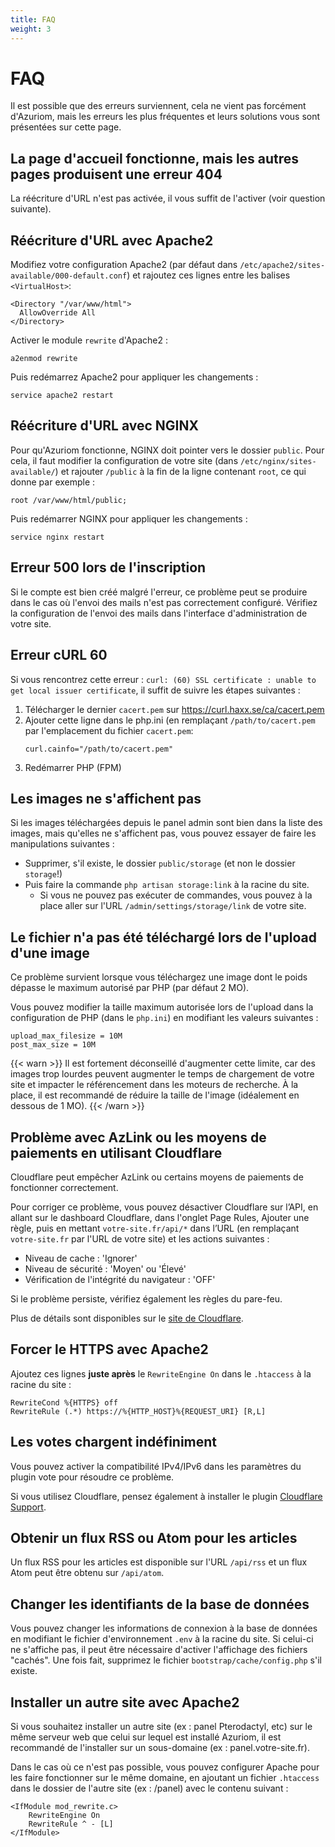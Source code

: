 ```yaml
---
title: FAQ
weight: 3
---
```


# FAQ

Il est possible que des erreurs surviennent, cela ne vient pas forcément d'Azuriom,
mais les erreurs les plus fréquentes et leurs solutions vous sont présentées sur cette page.

## La page d'accueil fonctionne, mais les autres pages produisent une erreur 404

La réécriture d'URL n'est pas activée, il vous suffit de l'activer (voir question suivante).

## Réécriture d'URL avec Apache2
Modifiez votre configuration Apache2 (par défaut dans `/etc/apache2/sites-available/000-default.conf`) et rajoutez ces lignes entre les balises `<VirtualHost>`:
```
<Directory "/var/www/html">
  AllowOverride All
</Directory>
```

Activer le module `rewrite` d'Apache2 :
```
a2enmod rewrite
```

Puis redémarrez Apache2 pour appliquer les changements :
```
service apache2 restart
```

## Réécriture d'URL avec NGINX
Pour qu'Azuriom fonctionne, NGINX doit pointer vers le dossier `public`.
Pour cela, il faut modifier la configuration de votre site (dans `/etc/nginx/sites-available/`) et rajouter `/public` à la fin de la
ligne contenant `root`, ce qui donne par exemple :
```
root /var/www/html/public;
```

Puis redémarrer NGINX pour appliquer les changements :
```
service nginx restart
```

## Erreur 500 lors de l'inscription

Si le compte est bien créé malgré l'erreur, ce problème peut se produire dans
le cas où l'envoi des mails n'est pas correctement configuré. Vérifiez
la configuration de l'envoi des mails dans l'interface d'administration de votre site.

## Erreur cURL 60

Si vous rencontrez cette erreur :
`curl: (60) SSL certificate : unable to get local issuer certificate`, il suffit
de suivre les étapes suivantes :
1) Télécharger le dernier `cacert.pem` sur https://curl.haxx.se/ca/cacert.pem
1) Ajouter cette ligne dans le php.ini (en remplaçant `/path/to/cacert.pem` par
l'emplacement du fichier `cacert.pem`:
   ```
   curl.cainfo="/path/to/cacert.pem"
   ```
1) Redémarrer PHP (FPM)

## Les images ne s'affichent pas

Si les images téléchargées depuis le panel admin sont bien dans la liste des images,
mais qu'elles ne s'affichent pas, vous pouvez essayer de faire les manipulations suivantes :
* Supprimer, s'il existe, le dossier `public/storage` (et non le dossier `storage`!)
* Puis faire la commande `php artisan storage:link` à la racine du site.
    * Si vous ne pouvez pas exécuter de commandes,
      vous pouvez à la place aller sur l'URL `/admin/settings/storage/link` de votre site.

## Le fichier n'a pas été téléchargé lors de l'upload d'une image

Ce problème survient lorsque vous téléchargez une image dont le poids dépasse le
maximum autorisé par PHP (par défaut 2 MO).

Vous pouvez modifier la taille maximum autorisée lors de l'upload dans la configuration
de PHP (dans le `php.ini`) en modifiant les valeurs suivantes :
```
upload_max_filesize = 10M
post_max_size = 10M
```

{{< warn >}}
Il est fortement déconseillé d'augmenter cette limite, car des images trop lourdes peuvent
augmenter le temps de chargement de votre site et impacter le
référencement dans les moteurs de recherche. À la place, il est recommandé de réduire
la taille de l'image (idéalement en dessous de 1 MO).
{{< /warn >}}

## Problème avec AzLink ou les moyens de paiements en utilisant Cloudflare

Cloudflare peut empêcher AzLink ou certains moyens de paiements de fonctionner
correctement.

Pour corriger ce problème, vous pouvez désactiver Cloudflare sur l’API, en allant sur le dashboard Cloudflare,
dans l'onglet Page Rules, Ajouter une règle, puis en mettant `votre-site.fr/api/*` dans l’URL
(en remplaçant `votre-site.fr` par l'URL de votre site) et les actions suivantes :
* Niveau de cache : 'Ignorer'
* Niveau de sécurité : 'Moyen' ou 'Élevé'
* Vérification de l'intégrité du navigateur : 'OFF'

Si le problème persiste, vérifiez également les règles du pare-feu.

Plus de détails sont disponibles sur le [site de Cloudflare](https://support.cloudflare.com/hc/en-us/articles/200504045-Using-Cloudflare-with-your-API).

## Forcer le HTTPS avec Apache2

Ajoutez ces lignes **juste après** le `RewriteEngine On` dans le `.htaccess` à la racine du site :
```
RewriteCond %{HTTPS} off
RewriteRule (.*) https://%{HTTP_HOST}%{REQUEST_URI} [R,L]
```

## Les votes chargent indéfiniment

Vous pouvez activer la compatibilité IPv4/IPv6 dans les paramètres du plugin vote
pour résoudre ce problème.

Si vous utilisez Cloudflare, pensez également à installer le plugin
[Cloudflare Support](https://market.azuriom.com/resources/12).

## Obtenir un flux RSS ou Atom pour les articles

Un flux RSS pour les articles est disponible sur l'URL `/api/rss` et un flux
Atom peut être obtenu sur `/api/atom`.

## Changer les identifiants de la base de données

Vous pouvez changer les informations de connexion à la base de données en modifiant
le fichier d'environnement `.env` à la racine du site. Si celui-ci ne s'affiche pas, il peut être nécessaire
d'activer l'affichage des fichiers "cachés".
Une fois fait, supprimez le fichier `bootstrap/cache/config.php` s'il existe.

## Installer un autre site avec Apache2

Si vous souhaitez installer un autre site (ex : panel Pterodactyl, etc)
sur le même serveur web que celui sur lequel est installé Azuriom, il est recommandé
de l'installer sur un sous-domaine (ex : panel.votre-site.fr).

Dans le cas où ce n'est pas possible, vous pouvez configurer Apache pour les faire
fonctionner sur le même domaine, en ajoutant un fichier `.htaccess` dans le dossier
de l'autre site (ex : /panel) avec le contenu suivant :
```
<IfModule mod_rewrite.c>
    RewriteEngine On
    RewriteRule ^ - [L]
</IfModule>
``` 
